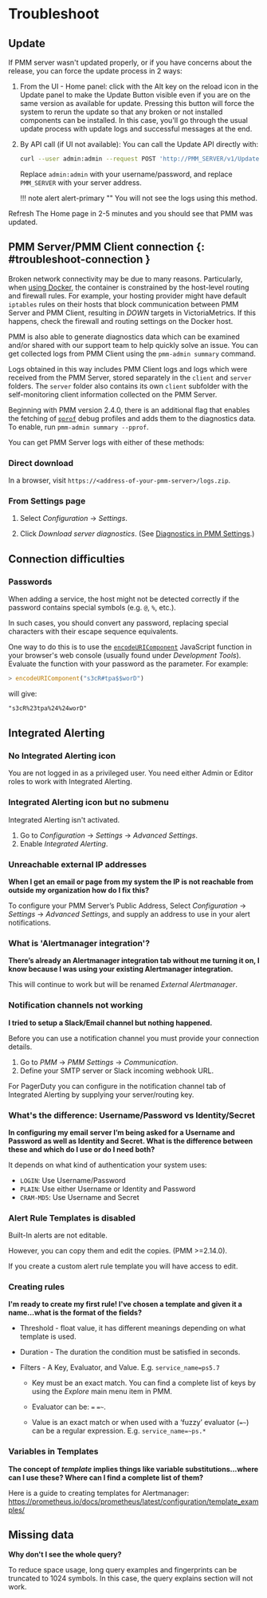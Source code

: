# Troubleshoot

## Update

If PMM server wasn't updated properly, or if you have concerns about the release, you can force the update process in 2 ways:

1. From the UI - Home panel: click with the Alt key on the reload icon in the Update panel to make the Update Button visible even if you are on the same version as available for update. Pressing this button will force the system to rerun the update so that any broken or not installed components can be installed. In this case, you'll go through the usual update process with update logs and successful messages at the end.

2. By  API  call (if UI not available): You can call the Update API directly with:

    ```sh
    curl --user admin:admin --request POST 'http://PMM_SERVER/v1/Updates/Start'
    ```

    Replace `admin:admin` with your username/password, and replace `PMM_SERVER` with your server address.

    !!! note alert alert-primary ""
        You will not see the logs using this method.

Refresh The Home page in 2-5 minutes and you should see that PMM was updated.

## PMM Server/PMM Client connection {: #troubleshoot-connection }

Broken network connectivity may be due to many reasons.  Particularly, when [using Docker](../setting-up/server/docker.md), the container is constrained by the host-level routing and firewall rules. For example, your hosting provider might have default `iptables` rules on their hosts that block communication between PMM Server and PMM Client, resulting in *DOWN* targets in VictoriaMetrics. If this happens, check the firewall and routing settings on the Docker host.

PMM is also able to generate diagnostics data which can be examined and/or shared with our support team to help quickly solve an issue. You can get collected logs from PMM Client using the `pmm-admin summary` command.

Logs obtained in this way includes PMM Client logs and logs which were received from the PMM Server, stored separately in the `client` and `server` folders. The `server` folder also contains its own `client` subfolder with the self-monitoring client information collected on the PMM Server.

Beginning with PMM version 2.4.0, there is an additional flag that enables the fetching of [`pprof`](https://github.com/google/pprof) debug profiles and adds them to the diagnostics data. To enable, run `pmm-admin summary --pprof`.

You can get PMM Server logs with either of these methods:

### Direct download

In a browser, visit `https://<address-of-your-pmm-server>/logs.zip`.

### From Settings page

1. Select <i class="uil uil-cog"></i> *Configuration* → <i class="uil uil-setting"></i> *Settings*.

2. Click *Download server diagnostics*. (See [Diagnostics in PMM Settings](configure.md#diagnostics).)

## Connection difficulties

### Passwords

When adding a service, the host might not be detected correctly if the password contains special symbols (e.g. `@`, `%`, etc.).

In such cases, you should convert any password, replacing special characters with their escape sequence equivalents.

One way to do this is to use the [`encodeURIComponent`][ENCODE_URI] JavaScript function in your browser's web console (usually found under *Development Tools*). Evaluate the function with your password as the parameter. For example:

```js
> encodeURIComponent("s3cR#tpa$$worD")
```

will give:

```txt
"s3cR%23tpa%24%24worD"
```

## Integrated Alerting

### No <i class="uil uil-bell"></i> Integrated Alerting icon

You are not logged in as a privileged user. You need either Admin or Editor roles to work with Integrated Alerting.

### <i class="uil uil-bell"></i> Integrated Alerting icon but no submenu

Integrated Alerting isn't activated.

1. Go to <i class="uil uil-cog"></i> *Configuration* → <i class="uil uil-setting"></i> *Settings* → *Advanced Settings*.
2. Enable *Integrated Alerting*.

### Unreachable external IP addresses

**When I get an email or page from my system the IP is not reachable from outside my organization how do I fix this?**

To configure your PMM Server’s Public Address, Select <i class="uil uil-cog"></i> *Configuration* → <i class="uil uil-setting"></i> *Settings* → *Advanced Settings*, and supply an address to use in your alert notifications.

### What is 'Alertmanager integration'?

**There’s already an Alertmanager integration tab without me turning it on, I know because I was using your existing Alertmanager integration.**

This will continue to work but will be renamed *External Alertmanager*.

### Notification channels not working

**I tried to setup a Slack/Email channel but nothing happened.**

Before you can use a notification channel you must provide your connection details.

1. Go to *PMM* → *PMM Settings* → *Communication*.
2. Define your SMTP server or Slack incoming webhook URL.

For PagerDuty you can configure in the notification channel tab of Integrated Alerting by supplying your server/routing key.

### What's the difference: Username/Password vs Identity/Secret

**In configuring my email server I’m being asked for a Username and Password as well as Identity and Secret. What is the difference between these and which do I use or do I need both?**

It depends on what kind of authentication your system uses:

- `LOGIN`: Use Username/Password
- `PLAIN`: Use either Username or Identity and Password
- `CRAM-MD5`: Use Username and Secret

### Alert Rule Templates is disabled

Built-In alerts are not editable.

However, you can copy them and edit the copies. (PMM >=2.14.0).

If you create a custom alert rule template you will have access to edit.

### Creating rules

**I'm ready to create my first rule! I've chosen a template and given it a name...what is the format of the fields?**

- Threshold - float value, it has different meanings depending on what template is used.

- Duration - The duration the condition must be satisfied in seconds.

- Filters - A Key, Evaluator, and Value. E.g. `service_name=ps5.7`

    - Key must be an exact match. You can find a complete list of keys by using the <i class="uil uil-compass"></i> *Explore* main menu item in PMM.

    - Evaluator can be: `=` `=~`.

    - Value is an exact match or when used with a ‘fuzzy’ evaluator (`=~`) can be a regular expression. E.g. `service_name=~ps.*`

### Variables in Templates

**The concept of *template* implies things like variable substitutions...where can I use these? Where can I find a complete list of them?**

Here is a guide to creating templates for Alertmanager: <https://prometheus.io/docs/prometheus/latest/configuration/template_examples/>

## Missing data

**Why don't I see the whole query?**

To reduce space usage, long query examples and fingerprints can be truncated to 1024 symbols. In this case, the query explains section will not work.

[ENCODE_URI]: https://developer.mozilla.org/en-US/docs/Web/JavaScript/Reference/Global_Objects/encodeURIComponent
